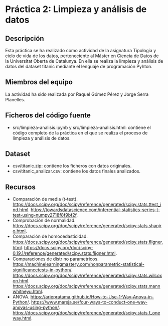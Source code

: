 # Práctica 2: Limpieza y análisis de datos
## Descripción
Esta práctica se ha realizado como actividad de la asignatura Tipología y ciclo de vida de los datos, perteneciente al Máster en Ciencia de Datos de la Universitat Oberta de Catalunya. En ella se realiza la limpieza y análisis de datos del dataset titanic mediante el lenguaje de programación Pyhton.

## Miembros del equipo
La actividad ha sido realizada por Raquel Gómez Pérez y Jorge Serra Planelles.

## Ficheros del código fuente
* src/limpieza-analisis.ipynb y src/limpieza-analisis.html: contiene el código completo de la práctica en el que se realiza el proceso de limpieza y análisis de datos.

## Dataset
* csv/titanic.zip: contiene los ficheros con datos originales.
* csv/titanic_analizar.csv: contiene los datos finales analizados.

## Recursos
* Comparación de media (t-test).
https://docs.scipy.org/doc/scipy/reference/generated/scipy.stats.ttest_ind.html.
https://towardsdatascience.com/inferential-statistics-series-t-test-using-numpy2718f8f9bf2f.
* Comprobación de normalidad.
https://docs.scipy.org/doc/scipy/reference/generated/scipy.stats.shapiro.html.
* Comparación de homocedasticidad.
https://docs.scipy.org/doc/scipy/reference/generated/scipy.stats.ﬂigner.html.
https://docs.scipy.org/doc/scipy-0.19.1/reference/generated/scipy.stats.ﬂigner.html.
* Comparaciones de distr no parametricos.
https://machinelearningmastery.com/nonparametric-statistical-signiﬁcancetests-in-python/.
https://docs.scipy.org/doc/scipy/reference/generated/scipy.stats.wilcoxon.html.
https://docs.scipy.org/doc/scipy/reference/generated/scipy.stats.mannwhitneyu.html.
* ANOVA.
https://ariepratama.github.io/How-to-Use-1-Way-Anova-in-Python/.
https://www.marsja.se/four-ways-to-conduct-one-way-anovas-using-python/.
https://docs.scipy.org/doc/scipy/reference/generated/scipy.stats.f_oneway.html.


